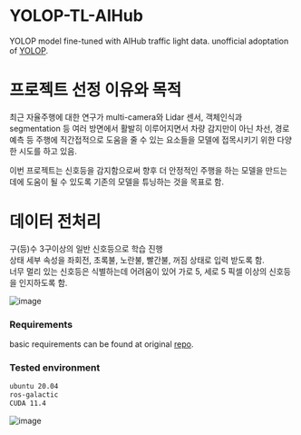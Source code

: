 # YOLOP-TL-AIHub
YOLOP model fine-tuned with AIHub traffic light data.
unofficial adoptation of [YOLOP](https://github.com/hustvl/YOLOP).

# 프로젝트 선정 이유와 목적
최근 자율주행에 대한 연구가 multi-camera와 Lidar 센서, 객체인식과 segmentation 등 여러 방면에서 활발히 이루어지면서 차량 감지만이 아닌 차선, 경로 예측 등 주행에 직간접적으로 도움을 줄 수 있는 요소들을 모델에 접목시키기 위한 다양한 시도를 하고 있음. </br>

이번 프로젝트는 신호등을 감지함으로써 향후 더 안정적인 주행을 하는 모델을 만드는 데에 도움이 될 수 있도록 기존의 모델을 튜닝하는 것을 목표로 함. </br>

# 데이터 전처리
구(등)수 3구이상의 일반 신호등으로 학습 진행 </br>
상태 세부 속성을 좌회전, 초록불, 노란불, 빨간불, 꺼짐 상태로 입력 받도록 함. </br>
너무 멀리 있는 신호등은 식별하는데 어려움이 있어
가로 5, 세로 5 픽셀 이상의 신호등을 인지하도록 함. </br>

![image](https://user-images.githubusercontent.com/110019752/205637769-5d3635ce-0a8d-4805-9d55-4ee46cd5b5a7.png)
 </br>


### Requirements
basic requirements can be found at original [repo](https://github.com/hustvl/YOLOP).

### Tested environment
```bash
ubuntu 20.04
ros-galactic
CUDA 11.4
```

![image](https://user-images.githubusercontent.com/110019752/205632751-8f5ef416-2055-47ab-b5a2-669bc1b23414.png)
